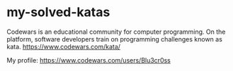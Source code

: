 # my-solved-katas

Codewars is an educational community for computer programming. On the platform, software developers train on programming challenges known as kata.
https://www.codewars.com/kata/

My profile: https://www.codewars.com/users/Blu3cr0ss